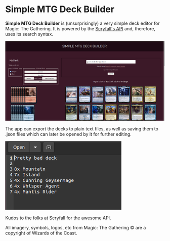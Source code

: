 # Simple MTG Deck Builder

**Simple MTG Deck Builder** is (unsurprisingly) a very simple deck editor for Magic: The Gathering. It is powered by the [Scryfall's API](https://scryfall.com/docs/api) and, therefore, uses its search syntax.


![Image preview of the app](preview/preview_01.png)


The app can export the decks to plain text files, as well as saving them to .json files which can later be opened by it for further editing.

![Image preview of the text files generated](preview/preview_save.png)

Kudos to the folks at Scryfall for the awesome API.

All imagery, symbols, logos, etc from Magic: The Gathering &copy; are a copyright of Wizards of the Coast.
